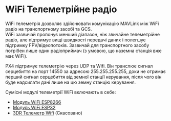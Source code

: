 # WiFi Телеметрійне радіо

WiFi телеметрія дозволяє здійснювати комунікацію MAVLink між WiFi радіо на транспортному засобі та GCS.  
WiFi зазвичай пропонує менший діапазон, ніж звичайне телеметрійне радіо, але підтримує вищі швидкості передачі даних і полегшує підтримку FPV/відеопотоків. Зазвичай для транспортного засобу потрібен лише один радіоприймач (з умовою, що наземна станція вже має WiFi).

PX4 підтримує телеметрію через UDP та Wifi. Він транслює сигнал серцебиття на порт 14550 за адресою 255.255.255.255, доки не отримає перший сигнал серцебиття від земної станції керування, після чого він буде надсилати дані лише на цю земну станцію керування.

Сумісні модулі телеметрії WiFi включають в себе:

- [Модуль WiFi ESP8266](../telemetry/esp8266_wifi_module.md)
- [Модуль WiFi ESP32](../telemetry/esp32_wifi_module.md)
- [3DR Телеметр Wifi](../telemetry/3dr_telemetry_wifi.md) (Скасовано)
